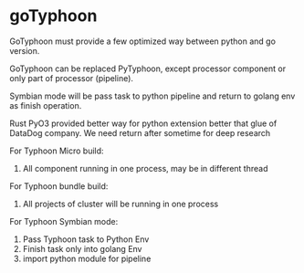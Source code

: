 # goTyphoon

GoTyphoon must provide a few optimized way between python and go version.


GoTyphoon can be replaced PyTyphoon, except processor component or only part of processor (pipeline).

Symbian mode will be pass task to python pipeline and return to golang env as finish operation.

Rust PyO3 provided better way for python extension better that glue of DataDog company. We need return after sometime for deep research

For Typhoon Micro build:
1. All component running in one process, may be in different thread

For Typhoon bundle build:
1. All projects of cluster will be running in one process

For Typhoon Symbian mode:
1. Pass Typhoon task to Python Env
2. Finish task only into golang Env
2. import python module for pipeline